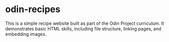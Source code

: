 # odin-recipes

This is a simple recipe website built as part of the Odin Project curriculum. It demonstrates basic HTML skills, including file structure, linking pages, and embedding images.

